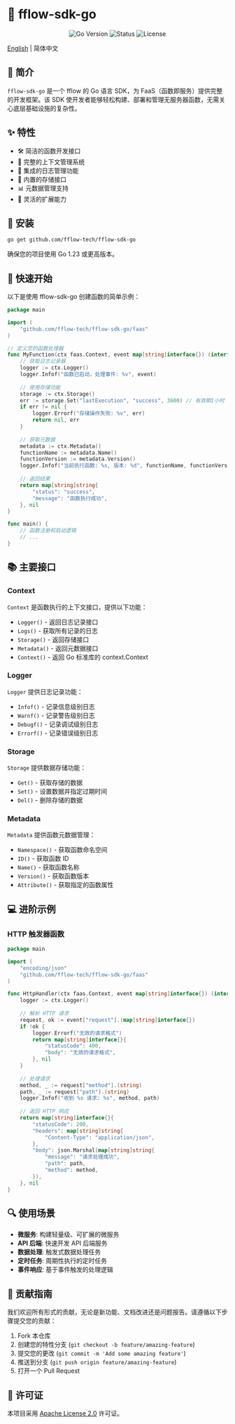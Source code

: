 # 🚀 fflow-sdk-go

<div align="center">
  <img src="https://img.shields.io/badge/Go-1.18+-00ADD8?style=flat-square&logo=go&logoColor=white" alt="Go Version">
  <img src="https://img.shields.io/badge/Status-Active-success?style=flat-square" alt="Status">
  <img src="https://img.shields.io/badge/License-MIT-blue?style=flat-square" alt="License">
</div>

[English](./README.md) | 简体中文

## 📖 简介

`fflow-sdk-go` 是一个 fflow 的 Go 语言 SDK，为 FaaS（函数即服务）提供完整的开发框架。该 SDK 使开发者能够轻松构建、部署和管理无服务器函数，无需关心底层基础设施的复杂性。

## ✨ 特性

- 🛠️ 简洁的函数开发接口
- 🔄 完整的上下文管理系统
- 📝 集成的日志管理功能
- 💾 内置的存储接口
- 📊 元数据管理支持
- 🔌 灵活的扩展能力

## 🔧 安装

```bash
go get github.com/fflow-tech/fflow-sdk-go
```

确保您的项目使用 Go 1.23 或更高版本。

## 🚀 快速开始

以下是使用 fflow-sdk-go 创建函数的简单示例：

```go
package main

import (
    "github.com/fflow-tech/fflow-sdk-go/faas"
)

// 定义您的函数处理器
func MyFunction(ctx faas.Context, event map[string]interface{}) (interface{}, error) {
    // 获取日志记录器
    logger := ctx.Logger()
    logger.Infof("函数已启动，处理事件: %v", event)
    
    // 使用存储功能
    storage := ctx.Storage()
    err := storage.Set("lastExecution", "success", 3600) // 有效期1小时
    if err != nil {
        logger.Errorf("存储操作失败: %v", err)
        return nil, err
    }
    
    // 获取元数据
    metadata := ctx.Metadata()
    functionName := metadata.Name()
    functionVersion := metadata.Version()
    logger.Infof("当前执行函数: %s, 版本: %d", functionName, functionVersion)
    
    // 返回结果
    return map[string]string{
        "status": "success",
        "message": "函数执行成功",
    }, nil
}

func main() {
    // 函数注册和启动逻辑
    // ...
}
```

## 📚 主要接口

### Context

`Context` 是函数执行的上下文接口，提供以下功能：

- `Logger()` - 返回日志记录接口
- `Logs()` - 获取所有记录的日志
- `Storage()` - 返回存储接口
- `Metadata()` - 返回元数据接口
- `Context()` - 返回 Go 标准库的 context.Context

### Logger

`Logger` 提供日志记录功能：

- `Infof()` - 记录信息级别日志
- `Warnf()` - 记录警告级别日志
- `Debugf()` - 记录调试级别日志
- `Errorf()` - 记录错误级别日志

### Storage

`Storage` 提供数据存储功能：

- `Get()` - 获取存储的数据
- `Set()` - 设置数据并指定过期时间
- `Del()` - 删除存储的数据

### Metadata

`Metadata` 提供函数元数据管理：

- `Namespace()` - 获取函数命名空间
- `ID()` - 获取函数 ID
- `Name()` - 获取函数名称
- `Version()` - 获取函数版本
- `Attribute()` - 获取指定的函数属性

## 💻 进阶示例

### HTTP 触发器函数

```go
package main

import (
    "encoding/json"
    "github.com/fflow-tech/fflow-sdk-go/faas"
)

func HttpHandler(ctx faas.Context, event map[string]interface{}) (interface{}, error) {
    logger := ctx.Logger()
    
    // 解析 HTTP 请求
    request, ok := event["request"].(map[string]interface{})
    if !ok {
        logger.Errorf("无效的请求格式")
        return map[string]interface{}{
            "statusCode": 400,
            "body": "无效的请求格式",
        }, nil
    }
    
    // 处理请求
    method, _ := request["method"].(string)
    path, _ := request["path"].(string)
    logger.Infof("收到 %s 请求: %s", method, path)
    
    // 返回 HTTP 响应
    return map[string]interface{}{
        "statusCode": 200,
        "headers": map[string]string{
            "Content-Type": "application/json",
        },
        "body": json.Marshal(map[string]string{
            "message": "请求处理成功",
            "path": path,
            "method": method,
        }),
    }, nil
}
```

## 🔍 使用场景

- **微服务**: 构建轻量级、可扩展的微服务
- **API 后端**: 快速开发 API 后端服务
- **数据处理**: 触发式数据处理任务
- **定时任务**: 周期性执行的定时任务
- **事件响应**: 基于事件触发的处理逻辑

## 🤝 贡献指南

我们欢迎所有形式的贡献，无论是新功能、文档改进还是问题报告。请遵循以下步骤提交您的贡献：

1. Fork 本仓库
2. 创建您的特性分支 (`git checkout -b feature/amazing-feature`)
3. 提交您的更改 (`git commit -m 'Add some amazing feature'`)
4. 推送到分支 (`git push origin feature/amazing-feature`)
5. 打开一个 Pull Request

## 📄 许可证

本项目采用 [Apache License 2.0](https://www.apache.org/licenses/LICENSE-2.0) 许可证。 